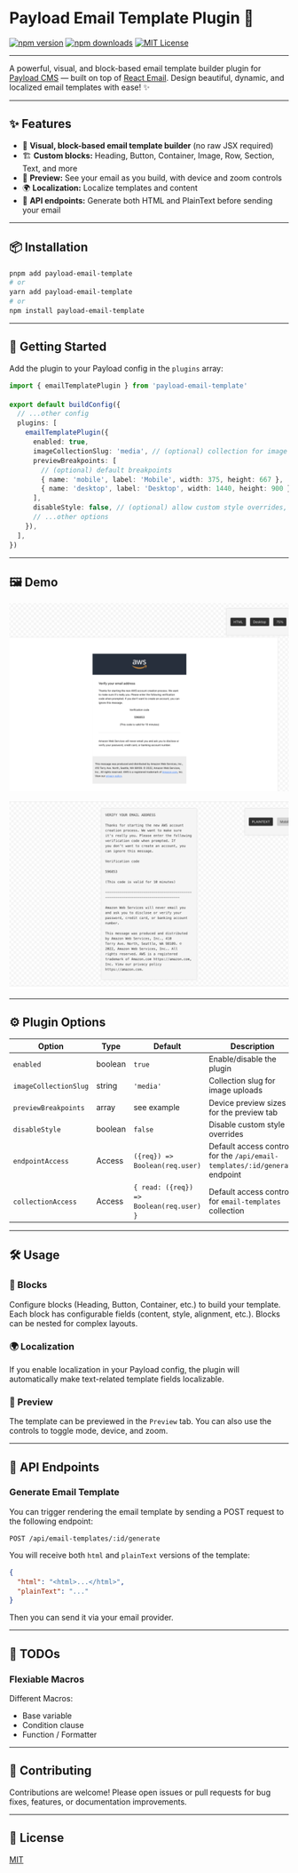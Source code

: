 # Payload Email Template Plugin 🚀

[![npm version](https://img.shields.io/npm/v/payload-email-template.svg?style=flat-square)](https://www.npmjs.com/package/payload-email-template)
[![npm downloads](https://img.shields.io/npm/dm/payload-email-template.svg?style=flat-square)](https://www.npmjs.com/package/payload-email-template)
[![MIT License](https://img.shields.io/badge/license-MIT-green.svg?style=flat-square)](LICENSE)

---

A powerful, visual, and block-based email template builder plugin for [Payload CMS](https://payloadcms.com/) — built on top of [React Email](https://react.email/). Design beautiful, dynamic, and localized email templates with ease! ✨

---

## ✨ Features

- 🧩 **Visual, block-based email template builder** (no raw JSX required)
- 🏗️ **Custom blocks:** Heading, Button, Container, Image, Row, Section, Text, and more
- 👀 **Preview:** See your email as you build, with device and zoom controls
- 🌍 **Localization:** Localize templates and content
- 🔌 **API endpoints:** Generate both HTML and PlainText before sending your email

---

## 📦 Installation

```bash
pnpm add payload-email-template
# or
yarn add payload-email-template
# or
npm install payload-email-template
```

---

## 🚀 Getting Started

Add the plugin to your Payload config in the `plugins` array:

```ts
import { emailTemplatePlugin } from 'payload-email-template'

export default buildConfig({
  // ...other config
  plugins: [
    emailTemplatePlugin({
      enabled: true,
      imageCollectionSlug: 'media', // (optional) collection for image uploads
      previewBreakpoints: [
        // (optional) default breakpoints
        { name: 'mobile', label: 'Mobile', width: 375, height: 667 },
        { name: 'desktop', label: 'Desktop', width: 1440, height: 900 },
      ],
      disableStyle: false, // (optional) allow custom style overrides, default: false
      // ...other options
    }),
  ],
})
```

---

## 🖼️ Demo

![Demo 1](/assets/demo-1.png)

![Demo 2](/assets/demo-2.png)

---

## ⚙️ Plugin Options

| Option                | Type    | Default                                  | Description                                                                 |
| --------------------- | ------- | ---------------------------------------- | --------------------------------------------------------------------------- |
| `enabled`             | boolean | `true`                                   | Enable/disable the plugin                                                   |
| `imageCollectionSlug` | string  | `'media'`                                | Collection slug for image uploads                                           |
| `previewBreakpoints`  | array   | see example                              | Device preview sizes for the preview tab                                    |
| `disableStyle`        | boolean | `false`                                  | Disable custom style overrides                                              |
| `endpointAccess`      | Access  | `({req}) => Boolean(req.user)`           | Default access control for the `/api/email-templates/:id/generate` endpoint |
| `collectionAccess`    | Access  | `{ read: ({req}) => Boolean(req.user) }` | Default access control for `email-templates` collection                     |

---

## 🛠️ Usage

### 🧱 Blocks

Configure blocks (Heading, Button, Container, etc.) to build your template. Each block has configurable fields (content, style, alignment, etc.). Blocks can be nested for complex layouts.

### 🌍 Localization

If you enable localization in your Payload config, the plugin will automatically make text-related template fields localizable.

### 👀 Preview

The template can be previewed in the `Preview` tab. You can also use the controls to toggle mode, device, and zoom.

---

## 🔌 API Endpoints

### Generate Email Template

You can trigger rendering the email template by sending a POST request to the following endpoint:

```
POST /api/email-templates/:id/generate
```

You will receive both `html` and `plainText` versions of the template:

```json
{
  "html": "<html>...</html>",
  "plainText": "..."
}
```

Then you can send it via your email provider.

---

## 🎯 TODOs

### Flexiable Macros

Different Macros:

- Base variable
- Condition clause
- Function / Formatter

---

## 🤝 Contributing

Contributions are welcome! Please open issues or pull requests for bug fixes, features, or documentation improvements.

---

## 📄 License

[MIT](/LICENSE)
